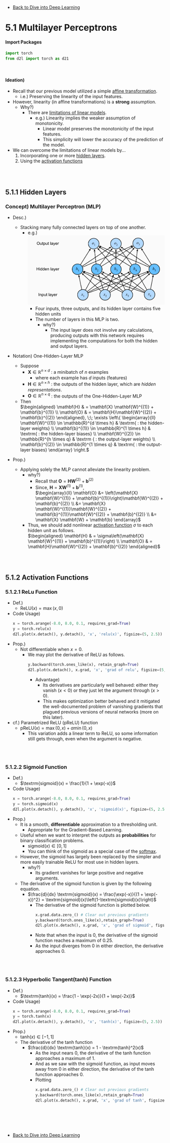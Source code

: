 * [Back to Dive into Deep Learning](../../main.md)

# 5.1 Multilayer Perceptrons

#### Import Packages
```python
import torch
from d2l import torch as d21
```

<br>

#### Ideation)
- Recall that our previous model utilized a simple [affine transformation](../../ch03/01/note.md#concept-affine-transformation-of-input-features).
  - i.e.) Preserving the linearity of the input features.
- However, linearity (in affine transformations) is a **strong** assumption.
  - Why?)
    - There are [limitations of linear models](#5111-limitations-of-linear-models).
      - e.g.) Linearity implies the weaker assumption of monotonicity.
        - Linear model preserves the monotonicity of the input features.
        - This simplicity will lower the accuracy of the prediction of the model.
- We can overcome the limitations of linear models by...
  1. Incorporating one or more [hidden layers](#511-hidden-layers).
  2. Using the [activation functions](#512-activation-functions)

<br><Br>

## 5.1.1 Hidden Layers
### Concept) Multilayer Perceptron (MLP)
- Desc.)
   - Stacking many fully connected layers on top of one another.   
     - e.g.)   
       ![](images/001.png)
       - Four inputs, three outputs, and its hidden layer contains five hidden units
       - The number of layers in this MLP is two.
         - why?)
           - The input layer does not involve any calculations, producing outputs with this network requires implementing the computations for both the hidden and output layers.


- Notation) One-Hidden-Layer MLP
  - Suppose
    - $`\mathbf{X} \in \mathbb{R}^{n \times d}`$ : a minibatch of $`n`$ examples
      - where each example has $`d`$ inputs (features)
    - $`\mathbf{H} \in \mathbb{R}^{n \times h}`$ : the outputs of the hidden layer, which are *hidden representations*.
    - $`\mathbf{O} \in \mathbb{R}^{n \times q}`$ : the outputs of the One-Hidden-Layer MLP
  - Then   
    $`\begin{aligned}
        \mathbf{H} & = \mathbf{X} \mathbf{W}^{(1)} + \mathbf{b}^{(1)} \\
        \mathbf{O} & = \mathbf{H}\mathbf{W}^{(2)} + \mathbf{b}^{(2)}
    \end{aligned}, 
    \;\; \exists \left\{ \begin{array}{ll} \mathbf{W}^{(1)} \in \mathbb{R}^{d \times  h} & \textrm{ : the hidden-layer weights} \\ \mathbf{b}^{(1)} \in \mathbb{R}^{1 \times h} &  \textrm{ : the hidden-layer biases} \\ \mathbf{W}^{(2)} \in \mathbb{R}^{h \times q} & \textrm { : the output-layer weights} \\ \mathbf{b}^{(2)} \in \mathbb{R}^{1 \times q} & \textrm{ :  the output-layer biases} \end{array} \right.`$
- Prop.)
  - Applying solely the MLP cannot alleviate the linearity problem.
    - why?)
      - Recall that $`\mathbf{O} = \mathbf{H}\mathbf{W}^{(2)} + \mathbf{b}^{(2)}`$
      - Since, $`\mathbf{H} = \mathbf{X} \mathbf{W}^{(1)} + \mathbf{b}^{(1)}`$,   
        $`\begin{array}{ll}
          \mathbf{O} &= \left(\mathbf{X} \mathbf{W}^{(1)} + \mathbf{b}^{(1)}\right)\mathbf{W}^{(2)} + \mathbf{b}^{(2)} \\
          &= \mathbf{X} \mathbf{W}^{(1)}\mathbf{W}^{(2)} + \mathbf{b}^{(1)}\mathbf{W}^{(2)} + \mathbf{b}^{(2)} \\
          &= \mathbf{X} \mathbf{W} + \mathbf{b}
        \end{array}`$
    - Thus, we should add nonlinear [activation function](#512-activation-functions) $\sigma$ to each hidden unit as follows.   
       $`\begin{aligned}
        \mathbf{H} & = \sigma\left(\mathbf{X} \mathbf{W}^{(1)} + \mathbf{b}^{(1)}\right) \\
        \mathbf{O} & = \mathbf{H}\mathbf{W}^{(2)} + \mathbf{b}^{(2)}
       \end{aligned}`$

<br><Br>

## 5.1.2 Activation Functions
### 5.1.2.1 ReLu Function
- Def.)
  - $`\textrm{ReLU}(x) = \max(x, 0)`$
- Code Usage)
  ```python
  x = torch.arange(-8.0, 8.0, 0.1, requires_grad=True)
  y = torch.relu(x)
  d2l.plot(x.detach(), y.detach(), 'x', 'relu(x)', figsize=(5, 2.5))
  ```
- Prop.)
  - Not differentiable when $x=0$.
    - We may plot the derivative of ReLU as follows.
      ```python
      y.backward(torch.ones_like(x), retain_graph=True)
      d2l.plot(x.detach(), x.grad, 'x', 'grad of relu', figsize=(5, 2.5))
      ```
      - Advantage)
        - Its derivatives are particularly well behaved: either they vanish $(x\lt 0)$ or they just let the argument through $(x\gt 0)$.
        - This makes optimization better behaved and it mitigated the well-documented problem of vanishing gradients that plagued previous versions of neural networks (more on this later).
- cf.) Parametrized ReLU (pReLU) function
  - $`\textrm{pReLU}(x) = \max(0, x) + \alpha \min(0, x)`$
    - This variation adds a linear term to ReLU, so some information still gets through, even when the argument is negative.


<br><br>


### 5.1.2.2 Sigmoid Function
- Def.)
  - $`\textrm{sigmoid}(x) = \frac{1}{1 + \exp(-x)}`$
- Code Usage)
  ```python
  x = torch.arange(-8.0, 8.0, 0.1, requires_grad=True)
  y = torch.sigmoid(x)
  d2l.plot(x.detach(), y.detach(), 'x', 'sigmoid(x)', figsize=(5, 2.5))
  ```
- Prop.)
  - It is a smooth, **differentiable** approximation to a thresholding unit.
    - Appropriate for the Gradient-Based Learning.
  - Useful when we want to interpret the outputs as **probabilities** for binary classification problems.
    - $\textrm{sigmoid}(x) \in [0,1]$
    - You can think of the sigmoid as a special case of the [softmax](../../ch04/01/note.md#4112-softmax-model).
  - However, the sigmoid has largely been replaced by the simpler and more easily trainable ReLU for most use in hidden layers. 
    - why?)
      - Its gradient vanishes for large positive and negative arguments.
  - The derivative of the sigmoid function is given by the following equation.
    - $`\frac{d}{dx} \textrm{sigmoid}(x) = \frac{\exp(-x)}{(1 + \exp(-x))^2} = \textrm{sigmoid}(x)\left(1-\textrm{sigmoid}(x)\right)`$
      - The derivative of the sigmoid function is plotted below. 
        ```python
        x.grad.data.zero_() # Clear out previous gradients 
        y.backward(torch.ones_like(x),retain_graph=True)
        d2l.plot(x.detach(), x.grad, 'x', 'grad of sigmoid', figsize=(5, 2.5))
        ```
      - Note that when the input is 0, the derivative of the sigmoid function reaches a maximum of 0.25. 
      - As the input diverges from 0 in either direction, the derivative approaches 0.


<br><br>


### 5.1.2.3 Hyperbolic Tangent(tanh) Function
- Def.)
  - $`\textrm{tanh}(x) = \frac{1 - \exp(-2x)}{1 + \exp(-2x)}`$
- Code Usage)
  ```python
  x = torch.arange(-8.0, 8.0, 0.1, requires_grad=True)
  y = torch.tanh(x)
  d2l.plot(x.detach(), y.detach(), 'x', 'tanh(x)', figsize=(5, 2.5))
  ```
- Prop.)
  - $\textrm{tanh}(x) \in [-1,1]$
  - The derivative of the tanh function
    - $\frac{d}{dx} \textrm{tanh}(x) = 1 - \textrm{tanh}^2(x)$
      - As the input nears 0, the derivative of the tanh function approaches a maximum of 1. 
      - And as we saw with the sigmoid function, as input moves away from 0 in either direction, the derivative of the tanh function approaches 0.
      - Plotting
        ```python
        x.grad.data.zero_() # Clear out previous gradients
        y.backward(torch.ones_like(x),retain_graph=True)
        d2l.plot(x.detach(), x.grad, 'x', 'grad of tanh', figsize=(5, 2.5))
        ```


<br><br>




<br>

* [Back to Dive into Deep Learning](../../main.md)